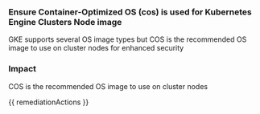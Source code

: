 
### Ensure Container-Optimized OS (cos) is used for Kubernetes Engine Clusters Node image

GKE supports several OS image types but COS is the recommended OS image to use on cluster nodes for enhanced security

### Impact
COS is the recommended OS image to use on cluster nodes

<!-- DO NOT CHANGE -->
{{ remediationActions }}


